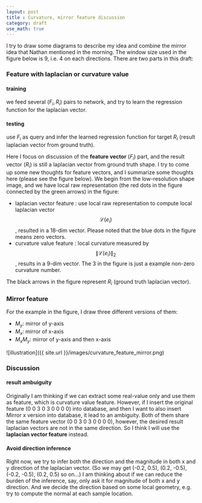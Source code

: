```yaml
---
layout: post
title : Curvature, mirror feature discussion
category: draft
use_math: true
---
```

I try to draw some diagrams to describe my idea and combine the mirror idea that Nathan mentioned in the morning.
The window size used in the figure below is 9, i.e. 4 on each directions.
There are two parts in this draft:

### Feature with laplacian or curvature value

#### training 
we feed several $(F_i, R_i)$ pairs to network, and try to learn the regression function for the laplacian vector.

#### testing
use $F_i$ as query and infer the learned regression function for target $R_i$ (result laplacian vector from ground truth).

Here I focus on discussion of the **feature vector** ($F_i$) part, and the result vector ($R_i$) is still a laplacian vector from ground truth shape. 
I try to come up some new thoughts for feature vectors, and I summarize some thoughts here (please see the figure below).
We begin from the low-resolution shape image, and we have local raw representation (the red dots in the figure connected by the green arrows) in the figure: 

* laplacian vector feature : use local raw representation to compute local laplacian vector $$ \mathcal{L}(e_i)$$, resulted in a 18-dim vector.
Please noted that the blue dots in the figure means zero vectors.
* curvature value feature : local curvature measured by $$ \| \mathcal{L}(e_i) \|_2$$, results in a 9-dim vector.
The 3 in the figure is just a example non-zero curvature number.

The black arrows in the figure represent $R_i$ (ground truth laplacian vector).

### Mirror feature

For the example in the figure, I draw three different versions of them:

* $M_y$: mirror of y-axis 
* $M_x$: mirror of x-axis
* $M_x M_y$: mirror of y-axis and then x-axis

![illustration]({{ site.url }}/images/curvature_feature_mirror.png)

### Discussion

#### result ambuiguity
 
Originally I am thinking if we can extract some real-value only and use them as feature, which is curvature value feature.
However, if I insert the original feature (0 0 3 0 3 0 0 0 0) into database, and  then I want to also insert Mirror x version into database,
it lead to an ambiguity.
Both of them share the same feature vector (0 0 3 0 3 0 0 0 0), however, the desired result laplacian vectors are not in the same direction.
So I think I will use the **laplacian vector feature** instead.

#### Avoid direction inference

Right now, we try to infer both the direction and the magnitude in both x and y direction of the laplacian vector.
(So we may get (-0.2, 0.5), (0.2, -0.5), (-0.2, -0.5), (0.2, 0.5) so on...)
I am  thinking about if we can reduce the burden of the inference, say, only ask it for magnitude of both x and y direction.
And we decide the direction based on some local geometry, e.g. try to compute the normal at each sample location.





 
